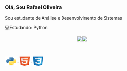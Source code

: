 ### Olá, Sou Rafael Oliveira

Sou estudante de Análise e Desenvolvimento de Sistemas

💻Estudando: Python

<div align="center">
  <a href="https://github.com/RFLLutron">
  <img height="180em" src="https://github-readme-stats.vercel.app/api?username=RFLLutron&show_icons=true&theme=merko&include_all_commits=true&count_private=true"/><img height="180em" src="https://github-readme-stats.vercel.app/api/top-langs/?username=RFLLutron&layout=compact&langs_count=7&theme=merko"/>
</div>
  
  ##
  
<div style="display: inline_block"><br>
  <img align="center" alt="Rafa-Python" height="30" width="40" src="https://raw.githubusercontent.com/devicons/devicon/master/icons/python/python-original.svg">
  <img align="center" alt="Rafa-HTML" height="30" width="40" src="https://raw.githubusercontent.com/devicons/devicon/master/icons/html5/html5-original.svg">
  <img align="center" alt="Rafa-CSS" height="30" width="40" src="https://raw.githubusercontent.com/devicons/devicon/master/icons/css3/css3-original.svg">
      
</div>
